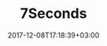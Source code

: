 ---
layout: single-ru
title: "7Seconds"
date: 2017-12-08T17:18:39+03:00
tag: "type1"
info:
    one: "Разработка технической концепции децентрализованного кредитного маркетплейса."
    two: ""
    img: "/images/content/7seconds-min.png"
about:
    title: "О проекте"
    text: "7Seconds — это децентрализованный кредитный маркетплейс, предоставляющий услугу мгновенного подбора лучшего по условиям и стоимости кредита. </p><p>
Платформа предоставляет программы вознаграждения для добросовестных заемщиков и компенсации рисков для банков, а также систему централизованной оценки заемщиков, которая уменьшает общую неэффективность кредитования. Решение сочетает инновационные технологии блокчейн, обработки больших данных и искусственного интеллекта.

"
    year: ""
    client: ""
    industry: ""
goal:
    title: "Задачи QBT"
    text: "Специалисты QIWI Blockchain Technologies разработали техническую концепцию платформы, вошедшую в Whitepaper. В сердце платформы лежит блокчейн-сеть Corda, развернутая среди банков-участников и обеспечивающая управление заявками на кредитование (равномерный и актуальный доступ всех банков — участников взаимодействия к поступающим запросам и данным о потенциальных клиентах) и их обработку (сбор предложений от банков в приватных потоках между платформой и банками), а также управление CRET-токенами, используемыми при проведении всех операций на платформе.
"
    blocks: []

---